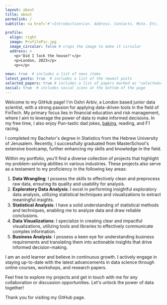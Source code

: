```yaml
---
layout: about
title: about
permalink: /
subtitle: <a href='#'>Introduction</a>. Address. Contacts. Moto. Etc.

profile:
  align: right
  image: ProfilePic.jpg
  image_circular: false # crops the image to make it circular
  address: >
    <p>'Did I lock the house?'</p>
    <p>London, 2023</p>
    <p></p>

news: true  # includes a list of news items
latest_posts: true  # includes a list of the newest posts
selected_papers: true # includes a list of papers marked as "selected={true}"
social: true  # includes social icons at the bottom of the page
---
```


Welcome to my GitHub page! I'm Oshri Arbiv, a London based junior data scientist, with a strong passion for applying data-driven tools in the field of FinTech. My primary focus lies in financial education and risk management, where I aim to leverage the power of data to make informed decisions.
In my free time, I also enjoy Pun-tastic dad jokes, [baking](https://photos.app.goo.gl/45cDbBGo6aJKqXdw9), reading, and F1 racing.

I completed my Bachelor's degree in Statistics from the Hebrew University of Jerusalem. Recently, I successfully graduated from MasterSchool's extensive bootcamp, further enhancing my skills and knowledge in the field.

Within my portfolio, you'll find a diverse collection of projects that highlight my problem-solving abilities in various industries. These projects also serve as a testament to my proficiency in the following key areas:

1. **Data Wrangling**: I possess the skills to effectively clean and preprocess raw data, ensuring its quality and usability for analysis.
2. **Exploratory Data Analysis**: I excel in performing insightful exploratory data analysis, utilizing statistical techniques and visualizations to extract meaningful insights.
3. **Statistical Analysis**: I have a solid understanding of statistical methods and techniques, enabling me to analyze data and draw reliable conclusions.
4. **Data Visualizations**: I specialize in creating clear and impactful visualizations, utilizing tools and libraries to effectively communicate complex information.
5. **Business Analysis**: I possess a keen eye for understanding business requirements and translating them into actionable insights that drive informed decision-making.

I am an avid learner and believe in continuous growth. I actively engage in staying up-to-date with the latest advancements in data science through online courses, workshops, and research papers.

Feel free to explore my projects and get in touch with me for any collaboration or discussion opportunities. Let's unlock the power of data together!

Thank you for visiting my GitHub page.